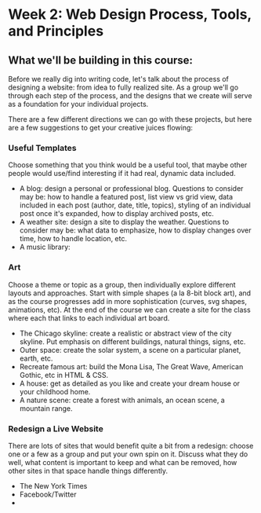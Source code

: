 # Week 2: Web Design Process, Tools, and Principles

## What we'll be building in this course:
Before we really dig into writing code, let's talk about the process of designing a website: from idea to fully realized site. As a group we'll go through each step of the process, and the designs that we create will serve as a foundation for your individual projects.

There are a few different directions we can go with these projects, but here are a few suggestions to get your creative juices flowing:

### Useful Templates
Choose something that you think would be a useful tool, that maybe other people would use/find interesting if it had real, dynamic data included.
- A blog: design a personal or professional blog. Questions to consider may be: how to handle a featured post, list view vs grid view, data included in each post (author, date, title, topics), styling of an individual post once it's expanded, how to display archived posts, etc. 
- A weather site: design a site to display the weather. Questions to consider may be: what data to emphasize, how to display changes over time, how to handle location, etc.
- A music library:

### Art
Choose a theme or topic as a group, then individually explore different layouts and approaches. Start with simple shapes (a la 8-bit block art), and as the course progresses add in more sophistication (curves, svg shapes, animations, etc). At the end of the course we can create a site for the class where each that links to each individual art board.
- The Chicago skyline: create a realistic or abstract view of the city skyline. Put emphasis on different buildings, natural things, signs, etc.
- Outer space: create the solar system, a scene on a particular planet, earth, etc.
- Recreate famous art: build the Mona Lisa, The Great Wave, American Gothic, etc in HTML & CSS.
- A house: get as detailed as you like and create your dream house or your childhood home.
- A nature scene: create a forest with animals, an ocean scene, a mountain range.

### Redesign a Live Website
There are lots of sites that would benefit quite a bit from a redesign: choose one or a few as a group and put your own spin on it. Discuss what they do well, what content is important to keep and what can be removed, how other sites in that space handle things differently.
- The New York Times
- Facebook/Twitter
- 





